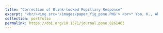 ```yaml
---
title: "Correction of Blink-locked Pupillary Response"
excerpt: "<br/><img src='/images/paper_fig_pone.PNG'> <br>* Yoo, K., Ahn, J., Lee, S.-H., 2021. The confounding effects of eye blinking on pupillometry, and their remedy. PLOS ONE 16, e0261463. https://doi.org/10.1371/journal.pone.0261463"
collection: portfolio
permalink: https://doi.org/10.1371/journal.pone.0261463
---
```

